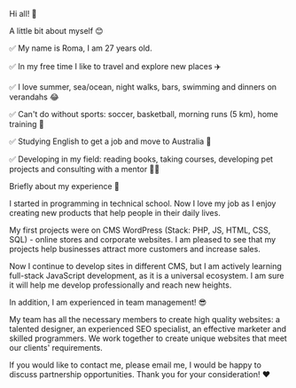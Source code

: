 Hi all! 👋

A little bit about myself 😊

✅ My name is Roma, I am 27 years old.

✅ In my free time I like to travel and explore new places ✈️

✅ I love summer, sea/ocean, night walks, bars, swimming and dinners on verandahs 😂

✅ Can't do without sports: soccer, basketball, morning runs (5 km), home training 💪

✅ Studying English to get a job and move to Australia 🎉

✅ Developing in my field: reading books, taking courses, developing pet projects and consulting with a mentor 👨‍💻

Briefly about my experience 💫

I started in programming in technical school. Now I love my job as I enjoy creating new products that help people in their daily lives.

My first projects were on CMS WordPress (Stack: PHP, JS, HTML, CSS, SQL) - online stores and corporate websites. I am pleased to see that my projects help businesses attract more customers and increase sales.

Now I continue to develop sites in different CMS, but I am actively learning full-stack JavaScript development, as it is a universal ecosystem. I am sure it will help me develop professionally and reach new heights.

In addition, I am experienced in team management! 😎 

My team has all the necessary members to create high quality websites: a talented designer, an experienced SEO specialist, an effective marketer and skilled programmers. We work together to create unique websites that meet our clients' requirements.

If you would like to contact me, please email me, I would be happy to discuss partnership opportunities. Thank you for your consideration! ❤
